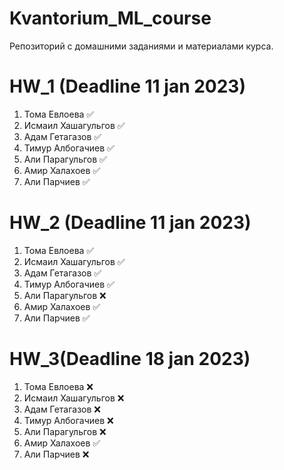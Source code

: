 # Kvantorium_ML_course

Репозиторий с домашними заданиями и материалами курса.  

# HW_1 (Deadline 11 jan 2023)
1. Тома Евлоева ✅
2. Исмаил Хашагульгов ✅
3. Адам Гетагазов ✅
4. Тимур Албогачиев ✅
5. Али Парагульгов ✅
6. Амир Халахоев ✅
7. Али Парчиев ✅

# HW_2 (Deadline 11 jan 2023)
1. Тома Евлоева ✅  
2. Исмаил Хашагульгов ✅
3. Адам Гетагазов ✅
4. Тимур Албогачиев ✅
5. Али Парагульгов ❌ 
6. Амир Халахоев ✅
7. Али Парчиев ✅

# HW_3(Deadline 18 jan 2023)
1. Тома Евлоева ❌
2. Исмаил Хашагульгов ❌
3. Адам Гетагазов ❌
4. Тимур Албогачиев ❌
5. Али Парагульгов ❌
6. Амир Халахоев ✅
7. Али Парчиев ❌

